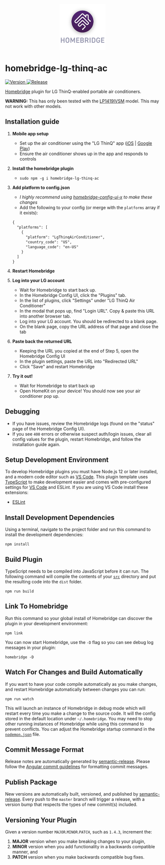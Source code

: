 
<p align="center">

<img src="https://github.com/homebridge/branding/raw/master/logos/homebridge-wordmark-logo-vertical.png" width="150">

</p>


# homebridge-lg-thinq-ac

<p>
  <a href="https://www.npmjs.com/package/homebridge-lg-thinq-ac" target="_blank">
    <img alt="Version" src="https://img.shields.io/npm/v/homebridge-lg-thinq-ac.svg">
  </a>
  <a href="https://github.com/sman591/homebridge-lg-thinq-ac/actions">
    <img alt="Release" src="https://github.com/sman591/homebridge-lg-thinq-ac/workflows/Release/badge.svg">
  </a>
</p>


[Homebridge](https://homebridge.io) plugin for LG ThinQ-enabled portable air conditioners.

**WARNING:** This has only been tested with the [LP1419IVSM](https://www.lg.com/us/air-conditioners/lg-LP1419IVSM-portable-air-conditioner) model. This may not work with other models.

## Installation guide

1. **Mobile app setup**
    * Set up the air conditioner using the "LG ThinQ" app ([iOS](https://apps.apple.com/us/app/lg-thinq/id993504342) | [Google Play](https://play.google.com/store/apps/details?id=com.lgeha.nuts&hl=en_US))
    * Ensure the air conditioner shows up in the app and responds to controls

2. **Install the homebridge plugin**
    * `sudo npm -g i homebridge-lg-thinq-ac`

3. **Add platform to config.json**
    * *I highly recommend using [homebridge-config-ui-x](https://github.com/oznu/homebridge-config-ui-x) to make these changes*
    * Add the following to your config (or merge with the `platforms` array if it exists):

    ```
    {
      "platforms": [
        {
          "platform": "LgThinqAirConditioner",
          "country_code": "US",
          "language_code": "en-US"
        }
      ]
    }
   ```

4. **Restart Homebridge**

5. **Log into your LG account**
    * Wait for Homebridge to start back up.
    * In the Homebridge Config UI, click the "Plugins" tab.
    * In the list of plugins, click "Settings" under "LG ThinQ Air Conditioner"
    * In the modal that pops up, find "Login URL". Copy & paste this URL into another browser tab.
    * Log into your LG account. You should be redirected to a blank page.
    * On the blank page, copy the URL address of that page and close the tab

6. **Paste back the returned URL**
    * Keeping the URL you copied at the end of Step 5, open the Homebridge Config UI
    * In the plugin settings, paste the URL into "Redirected URL"
    * Click "Save" and restart Homebridge

7. **Try it out!**
    * Wait for Homebridge to start back up
    * Open HomeKit on your device! You should now see your air conditioner pop up.

## Debugging

* If you have issues, review the Homebridge logs (found on the "status" page of the Homebridge Config UI).
* If you see `400` errors or otherwise suspect auth/login issues, clear all config values for the plugin, restart Homebridge, and follow the installation guide again.

## Setup Development Environment

To develop Homebridge plugins you must have Node.js 12 or later installed, and a modern code editor such as [VS Code](https://code.visualstudio.com/). This plugin template uses [TypeScript](https://www.typescriptlang.org/) to make development easier and comes with pre-configured settings for [VS Code](https://code.visualstudio.com/) and ESLint. If you are using VS Code install these extensions:

* [ESLint](https://marketplace.visualstudio.com/items?itemName=dbaeumer.vscode-eslint)

## Install Development Dependencies

Using a terminal, navigate to the project folder and run this command to install the development dependencies:

```
npm install
```

## Build Plugin

TypeScript needs to be compiled into JavaScript before it can run. The following command will compile the contents of your [`src`](./src) directory and put the resulting code into the `dist` folder.

```
npm run build
```

## Link To Homebridge

Run this command so your global install of Homebridge can discover the plugin in your development environment:

```
npm link
```

You can now start Homebridge, use the `-D` flag so you can see debug log messages in your plugin:

```
homebridge -D
```

## Watch For Changes and Build Automatically

If you want to have your code compile automatically as you make changes, and restart Homebridge automatically between changes you can run:

```
npm run watch
```

This will launch an instance of Homebridge in debug mode which will restart every time you make a change to the source code. It will the config stored in the default location under `~/.homebridge`. You may need to stop other running instances of Homebridge while using this command to prevent conflicts. You can adjust the Homebridge startup command in the [`nodemon.json`](./nodemon.json) file.

## Commit Message Format

Release notes are automatically generated by [semantic-release](https://semantic-release.gitbook.io/semantic-release/). Please follow the [Angular commit guidelines](https://github.com/angular/angular.js/blob/master/DEVELOPERS.md#-git-commit-guidelines) for formatting commit messages.

## Publish Package

New versions are automatically built, versioned, and published by [semantic-release](https://semantic-release.gitbook.io/semantic-release/). Every push to the `master` branch will trigger a release, with a version bump that respects the types of new commit(s) included.

## Versioning Your Plugin

Given a version number `MAJOR`.`MINOR`.`PATCH`, such as `1.4.3`, increment the:

1. **MAJOR** version when you make breaking changes to your plugin,
2. **MINOR** version when you add functionality in a backwards compatible manner, and
3. **PATCH** version when you make backwards compatible bug fixes.
